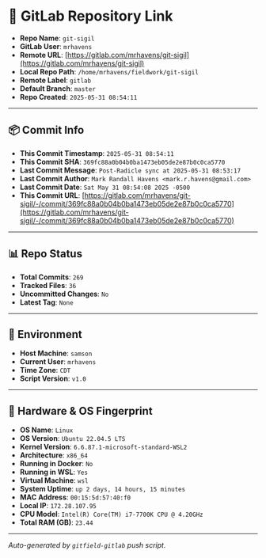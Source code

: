# 🔗 GitLab Repository Link

- **Repo Name**: `git-sigil`
- **GitLab User**: `mrhavens`
- **Remote URL**: [https://gitlab.com/mrhavens/git-sigil](https://gitlab.com/mrhavens/git-sigil)
- **Local Repo Path**: `/home/mrhavens/fieldwork/git-sigil`
- **Remote Label**: `gitlab`
- **Default Branch**: `master`
- **Repo Created**: `2025-05-31 08:54:11`

---

## 📦 Commit Info

- **This Commit Timestamp**: `2025-05-31 08:54:11`
- **This Commit SHA**: `369fc88a0b04b0ba1473eb05de2e87b0c0ca5770`
- **Last Commit Message**: `Post-Radicle sync at 2025-05-31 08:53:17`
- **Last Commit Author**: `Mark Randall Havens <mark.r.havens@gmail.com>`
- **Last Commit Date**: `Sat May 31 08:54:08 2025 -0500`
- **This Commit URL**: [https://gitlab.com/mrhavens/git-sigil/-/commit/369fc88a0b04b0ba1473eb05de2e87b0c0ca5770](https://gitlab.com/mrhavens/git-sigil/-/commit/369fc88a0b04b0ba1473eb05de2e87b0c0ca5770)

---

## 📊 Repo Status

- **Total Commits**: `269`
- **Tracked Files**: `36`
- **Uncommitted Changes**: `No`
- **Latest Tag**: `None`

---

## 🧽 Environment

- **Host Machine**: `samson`
- **Current User**: `mrhavens`
- **Time Zone**: `CDT`
- **Script Version**: `v1.0`

---

## 🧬 Hardware & OS Fingerprint

- **OS Name**: `Linux`
- **OS Version**: `Ubuntu 22.04.5 LTS`
- **Kernel Version**: `6.6.87.1-microsoft-standard-WSL2`
- **Architecture**: `x86_64`
- **Running in Docker**: `No`
- **Running in WSL**: `Yes`
- **Virtual Machine**: `wsl`
- **System Uptime**: `up 2 days, 14 hours, 15 minutes`
- **MAC Address**: `00:15:5d:57:40:f0`
- **Local IP**: `172.28.107.95`
- **CPU Model**: `Intel(R) Core(TM) i7-7700K CPU @ 4.20GHz`
- **Total RAM (GB)**: `23.44`

---

_Auto-generated by `gitfield-gitlab` push script._
